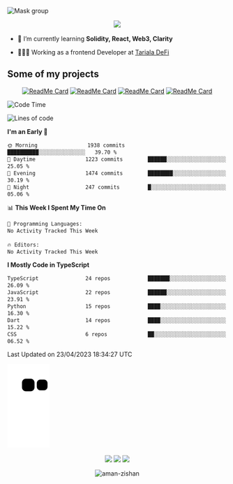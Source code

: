


<!--
**Aman-zishan/Aman-zishan** is a ✨ _special_ ✨ repository because its `README.md` (this file) appears on your GitHub profile.-->

![Mask group](https://user-images.githubusercontent.com/55238388/198835024-7b28ab40-4869-4c1c-a9c5-29d3f9c20c92.png)
<!--
<p align="center"> <a href="https://github.com/ryo-ma/github-profile-trophy"><img src="https://github-profile-trophy.vercel.app/?username=aman-zishan" alt="aman-zishan" /></a> </p> -->

<div align="center">
  
![](https://github-readme-stats.vercel.app/api?username=Aman-zishan&count_private=true&theme=dark&show_icons=true&include_all_commits=true)

</div>


- 🌱 I’m currently learning **Solidity, React, Web3, Clarity**

- 👩🏻‍💻 Working as a frontend Developer at [Tariala DeFi]([https://www.cache.gold](https://twitter.com/TarialaDeFi))


## Some of my projects

<div align="center">

[![ReadMe Card](https://github-readme-stats.vercel.app/api/pin/?username=Aman-zishan&repo=textextractor2.0&theme=dark)](https://github.com/Aman-zishan/textextractor2.0)
[![ReadMe Card](https://github-readme-stats.vercel.app/api/pin/?username=Aman-zishan&repo=SuperPay&theme=dark)](https://github.com/Aman-zishan/SuperPay)
[![ReadMe Card](https://github-readme-stats.vercel.app/api/pin/?username=Aman-zishan&repo=textextractor&theme=dark)](https://github.com/Aman-zishan/textextractor)
[![ReadMe Card](https://github-readme-stats.vercel.app/api/pin/?username=Aman-zishan&repo=palliative-care-clinic&theme=dark)](https://github.com/Aman-zishan/palliative-care-clinic)

</div>

<!--START_SECTION:waka-->
![Code Time](http://img.shields.io/badge/Code%20Time-697%20hrs%2055%20mins-blue)

![Lines of code](https://img.shields.io/badge/From%20Hello%20World%20I%27ve%20Written-9.9%20million%20lines%20of%20code-blue)

**I'm an Early 🐤** 

```text
🌞 Morning                1938 commits        ██████████░░░░░░░░░░░░░░░   39.70 % 
🌆 Daytime                1223 commits        ██████░░░░░░░░░░░░░░░░░░░   25.05 % 
🌃 Evening                1474 commits        ████████░░░░░░░░░░░░░░░░░   30.19 % 
🌙 Night                  247 commits         █░░░░░░░░░░░░░░░░░░░░░░░░   05.06 % 
```


📊 **This Week I Spent My Time On** 

```text
💬 Programming Languages: 
No Activity Tracked This Week

🔥 Editors: 
No Activity Tracked This Week
```

**I Mostly Code in TypeScript** 

```text
TypeScript               24 repos            ███████░░░░░░░░░░░░░░░░░░   26.09 % 
JavaScript               22 repos            ██████░░░░░░░░░░░░░░░░░░░   23.91 % 
Python                   15 repos            ████░░░░░░░░░░░░░░░░░░░░░   16.30 % 
Dart                     14 repos            ████░░░░░░░░░░░░░░░░░░░░░   15.22 % 
CSS                      6 repos             ██░░░░░░░░░░░░░░░░░░░░░░░   06.52 % 
```




 Last Updated on 23/04/2023 18:34:27 UTC
<!--END_SECTION:waka-->



  <p align="center">
  

  
  ![github contribution grid snake animation](https://raw.githubusercontent.com/Aman-zishan/Aman-zishan/output/github-snake.svg)

  <p align="center">
    <a href="https://www.linkedin.com/in/aman-zishan/" alt="Linkedin"><img src="https://user-images.githubusercontent.com/55238388/120218464-65c0a780-c257-11eb-9b12-3c14e8278bf5.png"></a>
    <a href="mailto:amanzishan.az@gmail.com" alt="Contact me"><img src="https://user-images.githubusercontent.com/55238388/120218600-9d2f5400-c257-11eb-93d6-92740f5ca780.png"></a>
    <a href="https://youtube.com/channel/UCIe6F1qZLZp1ON84Mv6XHSQ" alt="My site"><img src="https://user-images.githubusercontent.com/55238388/120218709-c8b23e80-c257-11eb-823d-b7260f89374e.png"></a>
  </p>
</p>

<p align="center"> <img src="https://komarev.com/ghpvc/?username=aman-zishan&label=Profile%20views&color=0e75b6&style=flat" alt="aman-zishan" /> </p>








